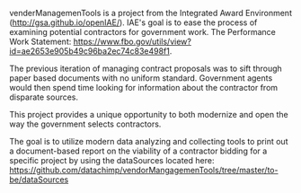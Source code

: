 venderManagemenTools is a project from the Integrated Award Environment (http://gsa.github.io/openIAE/). IAE's goal is to ease the process of examining potential contractors for government work. The Performance Work Statement: https://www.fbo.gov/utils/view?id=ae2653e905b49c96ba2ec74c83e498f1.


The previous iteration of managing contract proposals was to sift through paper based documents with no uniform standard.
Government agents would then spend time looking for information about the contractor from disparate sources. 

This project provides a unique opportunity to both modernize and open the way the government selects contractors.

The goal is to utilize modern data analyzing and collecting tools to print out a document-based report on the viability of a contractor bidding for a specific project by using the dataSources located here: https://github.com/datachimp/vendorMangagemenTools/tree/master/to-be/dataSources

